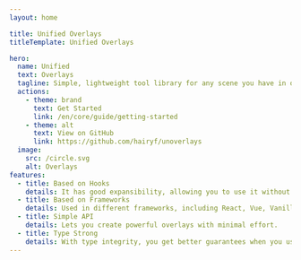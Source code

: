 ```yaml
---
layout: home

title: Unified Overlays
titleTemplate: Unified Overlays

hero:
  name: Unified
  text: Overlays
  tagline: Simple, lightweight tool library for any scene you have in overlay.
  actions:
    - theme: brand
      text: Get Started
      link: /en/core/guide/getting-started
    - theme: alt
      text: View on GitHub
      link: https://github.com/hairyf/unoverlays
  image:
    src: /circle.svg
    alt: Overlays
features:
  - title: Based on Hooks
    details: It has good expansibility, allowing you to use it without any constraints.
  - title: Based on Frameworks
    details: Used in different frameworks, including React, Vue, Vanilla, Svelte
  - title: Simple API
    details: Lets you create powerful overlays with minimal effort.
  - title: Type Strong
    details: With type integrity, you get better guarantees when you use it, it's up to you.
---
```


